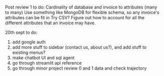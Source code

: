 Post review 1 to do:
Cardinality of database and invoice to attributes (many to many)
Use something like MongoDB for flexible schema, so any invoice's attributes can be fit in
Try CSV?
Figure out how to account for all the different attributes that an invoice may have.

20th sept to do:
1. add google auth
2. add more stuff to sidebar (contact us, about us?), and add stuff to existing menus?
3. make chatbot UI and sql agent
4. go through streamlit api reference
5. go through minor project review 0 and 1 data and check trajectory

